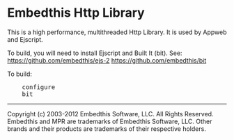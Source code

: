 Embedthis Http Library
======================

This is a high performance, multithreaded Http Library. It is used by Appweb and Ejscript.

To build, you will need to install Ejscript and Built It (bit). See:
    https://github.com/embedthis/ejs-2
    https://github.com/embedthis/bit

To build:
<pre>
    configure
    bit
</pre>

--------------------------------------------------------------------------------
Copyright (c) 2003-2012 Embedthis Software, LLC. All Rights Reserved.
Embedthis and MPR are trademarks of Embedthis Software, LLC. Other 
brands and their products are trademarks of their respective holders.
